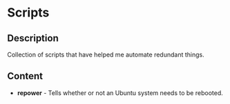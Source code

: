 # Scripts

## Description

Collection of scripts that have helped me automate redundant things.

## Content

 * __repower__ - Tells whether or not an Ubuntu system needs to be rebooted.
<!-- * __whatsmyip__ - Returns the world facing IP address.-->
